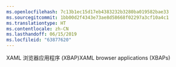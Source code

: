```yaml
---
ms.openlocfilehash: 7c13b1ec15d17eb4383232b3280ba019582bae33
ms.sourcegitcommit: 1bb00d2f4343e73ae8d58668f02297a3cf10a4c1
ms.translationtype: HT
ms.contentlocale: zh-CN
ms.lasthandoff: 06/15/2019
ms.locfileid: "63877620"
---
```

<span data-ttu-id="ba07d-101">XAML 浏览器应用程序 (XBAP)</span><span class="sxs-lookup"><span data-stu-id="ba07d-101">XAML browser applications (XBAPs)</span></span>